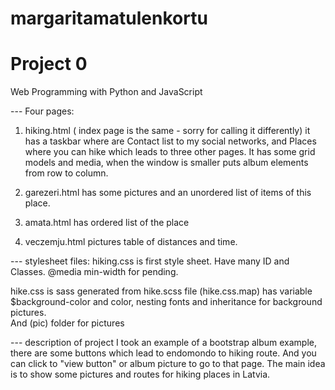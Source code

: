 # margaritamatulenkortu
# Project 0

Web Programming with Python and JavaScript

--- Four pages: 
1) hiking.html ( index page is the same - sorry for calling it differently) it has a taskbar where are Contact list to my social networks, and Places where you can hike which leads to three other pages. It has some grid models and media, when the window is smaller puts album elements from row to column. 

2) garezeri.html has some pictures and an unordered list of items of this place. 

3) amata.html has ordered list of the place

4) veczemju.html pictures table of distances and time.

--- stylesheet files:
hiking.css is first style sheet. Have many ID and Classes. @media min-width for pending.

hike.css is sass generated from hike.scss file (hike.css.map) has variable $background-color and color, nesting fonts and inheritance for background pictures.  
And (pic) folder for pictures 

--- description of project 
I took an example of a bootstrap album example, there are some buttons which lead to endomondo to hiking route. And you can click to "view button" or album picture to go to that page. 
The main idea is to show some pictures and routes for hiking places in Latvia. 

